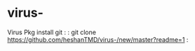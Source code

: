 # virus-
Virus 
Pkg install git 
:
:
git clone https://github.com/heshanTMD/virus-/new/master?readme=1
:
